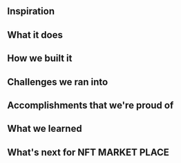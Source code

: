 ## Inspiration


## What it does

## How we built it

## Challenges we ran into

## Accomplishments that we're proud of

## What we learned

## What's next for NFT MARKET PLACE
